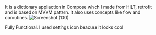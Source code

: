 It is a dictionary appliaction in Compose which I made from HILT, retrofit and is based on MVVM pattern.
It also uses concepts like flow and coroutines. 
![Screenshot (100)](https://github.com/Vedantgosling/Dictionary_Appliation/assets/153468680/9c8aa0da-2ea5-4213-95a1-442df874f0e4)


Fully Functional.
I used settings icon beacuse it looks cool 

